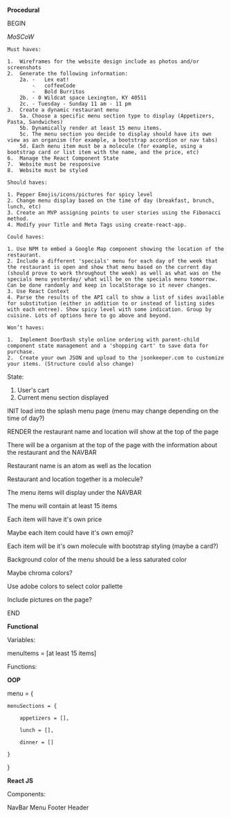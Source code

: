 **Procedural**

BEGIN

*MoSCoW*

    Must haves:

    1.	Wireframes for the website design include as photos and/or screenshots
    2.	Generate the following information:
        2a. -   Lex eat! 
            -   coffeeCode
            -   Bold Burritos
        2b. - 0 Wildcat space Lexington, KY 40511
        2c. - Tuesday - Sunday 11 am - 11 pm
    3.	Create a dynamic restaurant menu
        5a. Choose a specific menu section type to display (Appetizers, Pasta, Sandwiches)
        5b. Dynamically render at least 15 menu items.
        5c. The menu section you decide to display should have its own view as an organism (for example, a bootstrap accordion or nav tabs)
        5d. Each menu item must be a molecule (for example, using a bootstrap card or list item with the name, and the price, etc)
    6.	Manage the React Component State
    7.	Website must be responsive
    8.	Website must be styled

    Should haves:

    1. Pepper Emojis/icons/pictures for spicy level
    2. Change menu display based on the time of day (breakfast, brunch, lunch, etc)
    3. Create an MVP assigning points to user stories using the Fibonacci method.
    4. Modify your Title and Meta Tags using create-react-app.

    Could haves:

    1. Use NPM to embed a Google Map component showing the location of the restaurant.
    2. Include a different 'specials' menu for each day of the week that the restaurant is open and show that menu based on the current day (should prove to work throughout the week) as well as what was on the specials menu yesterday/ what will be on the specials menu tomorrow. Can be done randomly and keep in localStorage so it never changes.
    3. Use React Context
    4. Parse the results of the API call to show a list of sides available for substitution (either in addition to or instead of listing sides with each entree). Show spicy level with some indication. Group by cuisine. Lots of options here to go above and beyond.

    Won’t haves:

    1.	Implement DoorDash style online ordering with parent-child component state management and a 'shopping cart' to save data for purchase.
    2.	Create your own JSON and upload to the jsonkeeper.com to customize your items. (Structure could also change)

State:

1. User's cart
2. Current menu section displayed


INIT load into the splash menu page (menu may change depending on the time of day?)

RENDER the restaurant name and location will show at the top of the page

There will be a organism at the top of the page with the information about the restaurant and the NAVBAR

Restaurant name is an atom as well as the location

Restaurant and location together is a molecule?

The menu items will display under the NAVBAR 

The menu will contain at least 15 items

Each item will have it's own price

Maybe each item could have it's own emoji?

Each item will be it's own molecule with bootstrap styling (maybe a card?)

Background color of the menu should be a less saturated color

Maybe chroma colors?

Use adobe colors to select color pallette

Include pictures on the page?

END

**Functional**

Variables:

menuItems = [at least 15 items]


Functions:



**OOP**

menu = {

    menuSections = {

        appetizers = [],
 
        lunch = [],
 
        dinner = []
 
    }
}


**React JS**

Components:

NavBar 
Menu
Footer
Header